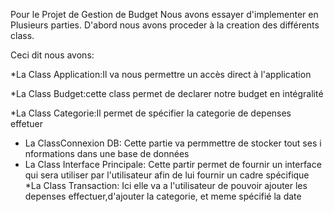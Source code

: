 Pour le Projet de Gestion de Budget Nous avons essayer d'implementer en Plusieurs parties.
D'abord nous avons proceder à la creation des différents class.

Ceci dit nous avons:

*La Class Application:Il va nous permettre un accès direct à l'application

*La Class Budget:cette class permet de declarer notre budget en intégralité

*La Class Categorie:Il permet de spécifier la categorie de depenses effetuer

*  La ClassConnexion DB: Cette partie va permmettre de stocker tout ses i nformations dans une base de données
* La Class Interface Principale: Cette partir permet de fournir un interface qui sera utiliser par l'utilisateur afin de lui fournir un cadre spécifique
*La Class Transaction: Ici elle va a l'utilisateur de pouvoir ajouter les depenses effectuer,d'ajouter la categorie, et meme spécifié la date
